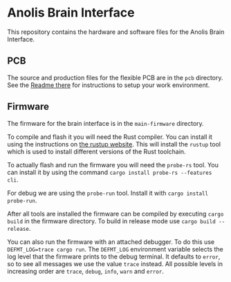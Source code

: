 # Anolis Brain Interface

This repository contains the hardware and software files for the Anolis Brain Interface.

## PCB

The source and production files for the flexible PCB are in the `pcb` directory.
See the [Readme there](pcb/README.md) for instructions to setup your work environment.

## Firmware

The firmware for the brain interface is in the `main-firmware` directory.

To compile and flash it you will need the Rust compiler.
You can install it using the instructions on [the rustup website](https://rustup.rs/).
This will install the `rustup` tool which is used to install different versions of the Rust toolchain.

To actually flash and run the firmware you will need the `probe-rs` tool.
You can install it by using the command `cargo install probe-rs --features cli`.

For debug we are using the `probe-run` tool.
Install it with `cargo install probe-run`.

After all tools are installed the firmware can be compiled by executing `cargo build` in the firmware directory.
To build in release mode use `cargo build --release`.

You can also run the firmware with an attached debugger.
To do this use `DEFMT_LOG=trace cargo run`.
The `DEFMT_LOG` environment variable selects the log level that the firmware prints to the debug terminal.
It defaults to `error`, so to see all messages we use the value `trace` instead.
All possible levels in increasing order are `trace`, `debug`, `info`, `warn` and `error`.
